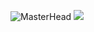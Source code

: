 ![MasterHead](https://m.media-amazon.com/images/I/51pkHtmKkvL.jpg) 
![](https://komarev.com/ghpvc/?username=dlyzaren&color=purple)


